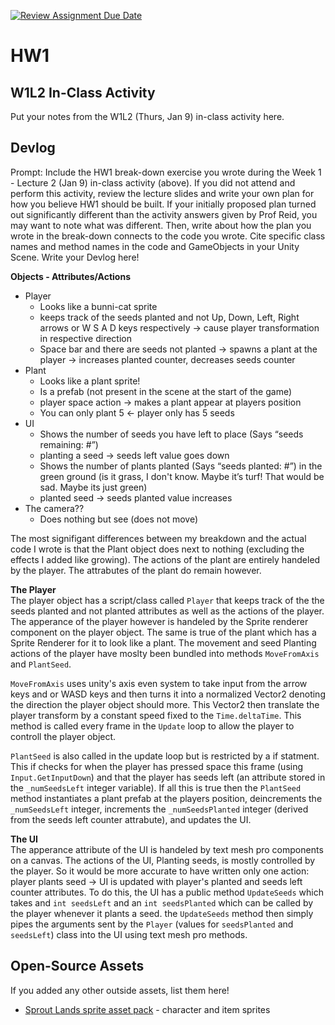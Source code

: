 [![Review Assignment Due Date](https://classroom.github.com/assets/deadline-readme-button-22041afd0340ce965d47ae6ef1cefeee28c7c493a6346c4f15d667ab976d596c.svg)](https://classroom.github.com/a/MjLLqDcN)
# HW1
## W1L2 In-Class Activity

Put your notes from the W1L2 (Thurs, Jan 9) in-class activity here.

## Devlog
Prompt: Include the HW1 break-down exercise you wrote during the Week 1 - Lecture 2 (Jan 9) in-class activity (above). If you did not attend and perform this activity, review the lecture slides and write your own plan for how you believe HW1 should be built. If your initially proposed plan turned out significantly different than the activity answers given by Prof Reid, you may want to note what was different. Then, write about how the plan you wrote in the break-down connects to the code you wrote. Cite specific class names and method names in the code and GameObjects in your Unity Scene.
Write your Devlog here!

__Objects - Attributes/Actions__
 - Player
   - Looks like a bunni-cat sprite
   - keeps track of the seeds planted and not
     Up, Down, Left, Right arrows or W S A D keys respectively -> cause player transformation in respective direction
   - Space bar and there are seeds not planted -> spawns a plant at the player -> increases planted counter, decreases seeds counter
 - Plant
   - Looks like a plant sprite!
   - Is a prefab (not present in the scene at the start of the game)
   - player space action -> makes a plant appear at players position
   - You can only plant 5 <- player only has 5 seeds
 - UI
   - Shows the number of seeds you have left to place (Says “seeds remaining: #”)
   - planting a seed -> seeds left value goes down
   - Shows the number of plants planted (Says “seeds planted: #”) in the green ground (is it grass, I don't know. Maybe it’s turf! That would be sad. Maybe its just green)
   - planted seed -> seeds planted value increases
 - The camera??
   - Does nothing but see (does not move)

The most signifigant differences between my breakdown and the actual code I wrote is that the Plant object does next to nothing (excluding the effects I added like growing). The actions of the plant are entirely handeled by the player. The attrabutes of the plant do remain however.  

__The Player__  
The player object has a script/class called `Player` that keeps track of the the seeds planted and not planted attributes as well as the actions of the player. The apperance of the player however is handeled by the Sprite renderer component on the player object. The same is true of the plant which has a Sprite Renderer for it to look like a plant. The movement and seed Planting actions of the player have moslty been bundled into methods `MoveFromAxis` and `PlantSeed`. 

`MoveFromAxis` uses unity's axis even system to take input from the arrow keys and or WASD keys and then turns it into a normalized Vector2 denoting the direction the player object should more. This Vector2 then translate the player transform by a constant speed fixed to the `Time.deltaTime`. This method is called every frame in the `Update` loop to allow the player to controll the player object.  

`PlantSeed` is also called in the update loop but is restricted by a if statment. This if checks for when the player has pressed space this frame (using `Input.GetInputDown`) and that the player has seeds left (an attribute stored in the `_numSeedsLeft` integer variable). If all this is true then the `PlantSeed` method instantiates a plant prefab at the players position, deincrements the `_numSeedsLeft` integer, increments the `_numSeedsPlanted` integer (derived from the seeds left counter attrabute), and updates the UI.

__The UI__  
The apperance attribute of the UI is handeled by text mesh pro components on a canvas. The actions of the UI, Planting seeds, is mostly controlled by the player. So it would be more accurate to have written only one action: player plants seed -> UI is updated with player's planted and seeds left counter attributes. To do this, the UI has a public method `UpdateSeeds` which takes and `int seedsLeft` and an `int seedsPlanted` which can be called by the player whenever it plants a seed. the `UpdateSeeds` method then simply pipes the arguments sent by the `Player` (values for `seedsPlanted` and `seedsLeft`) class into the UI using text mesh pro methods.

## Open-Source Assets
If you added any other outside assets, list them here!
- [Sprout Lands sprite asset pack](https://cupnooble.itch.io/sprout-lands-asset-pack) - character and item sprites
